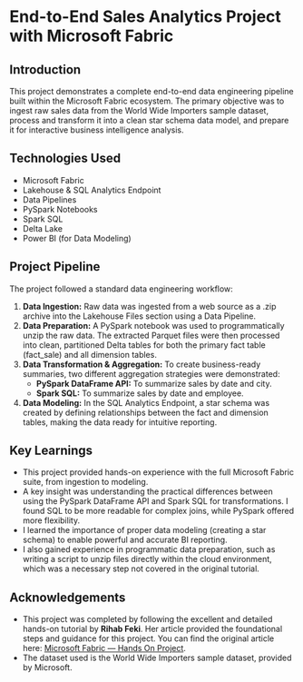 # End-to-End Sales Analytics Project with Microsoft Fabric

## Introduction

This project demonstrates a complete end-to-end data engineering pipeline built within the Microsoft Fabric ecosystem. The primary objective was to ingest raw sales data from the World Wide Importers sample dataset, process and transform it into a clean star schema data model, and prepare it for interactive business intelligence analysis.

## Technologies Used

* Microsoft Fabric
* Lakehouse & SQL Analytics Endpoint
* Data Pipelines
* PySpark Notebooks
* Spark SQL
* Delta Lake
* Power BI (for Data Modeling)

## Project Pipeline

The project followed a standard data engineering workflow:

1.  **Data Ingestion:** Raw data was ingested from a web source as a .zip archive into the Lakehouse Files section using a Data Pipeline.
2.  **Data Preparation:** A PySpark notebook was used to programmatically unzip the raw data. The extracted Parquet files were then processed into clean, partitioned Delta tables for both the primary fact table (fact_sale) and all dimension tables.
3.  **Data Transformation & Aggregation:** To create business-ready summaries, two different aggregation strategies were demonstrated:
    * **PySpark DataFrame API:** To summarize sales by date and city.
    * **Spark SQL:** To summarize sales by date and employee.
4.  **Data Modeling:** In the SQL Analytics Endpoint, a star schema was created by defining relationships between the fact and dimension tables, making the data ready for intuitive reporting.

## Key Learnings

* This project provided hands-on experience with the full Microsoft Fabric suite, from ingestion to modeling.
* A key insight was understanding the practical differences between using the PySpark DataFrame API and Spark SQL for transformations. I found SQL to be more readable for complex joins, while PySpark offered more flexibility.
* I learned the importance of proper data modeling (creating a star schema) to enable powerful and accurate BI reporting.
* I also gained experience in programmatic data preparation, such as writing a script to unzip files directly within the cloud environment, which was a necessary step not covered in the original tutorial.

## Acknowledgements

* This project was completed by following the excellent and detailed hands-on tutorial by **Rihab Feki**. Her article provided the foundational steps and guidance for this project. You can find the original article here: [Microsoft Fabric — Hands On Project](https://rihab-feki.medium.com/microsoft-fabric-hands-on-project-b4323b6ac550).
* The dataset used is the World Wide Importers sample dataset, provided by Microsoft.

